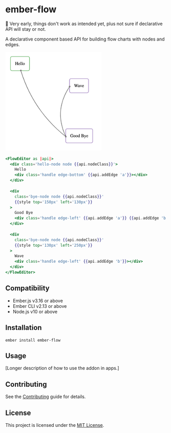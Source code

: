 # ember-flow

:construction: Very early, things don't work as intended yet, plus not sure if declarative API will stay or not.

A declarative component based API for building flow charts with nodes and edges.

<img style="max-width: 300px;" src="./screenshot.png"/>

```hbs
<FlowEditor as |api|>
  <div class='hello-node node {{api.nodeClass}}'>
    Hello
    <div class='handle edge-bottom' {{api.addEdge 'a'}}></div>
  </div>

  <div
    class='bye-node node {{api.nodeClass}}'
    {{style top='150px' left='130px'}}
  >
    Good Bye
    <div class='handle edge-left' {{api.addEdge 'a'}} {{api.addEdge 'b'}}></div>
  </div>

  <div
    class='bye-node node {{api.nodeClass}}'
    {{style top='130px' left='250px'}}
  >
    Wave
    <div class='handle edge-left' {{api.addEdge 'b'}}></div>
  </div>
</FlowEditor>
```

## Compatibility

- Ember.js v3.16 or above
- Ember CLI v2.13 or above
- Node.js v10 or above

## Installation

```
ember install ember-flow
```

## Usage

[Longer description of how to use the addon in apps.]

## Contributing

See the [Contributing](CONTRIBUTING.md) guide for details.

## License

This project is licensed under the [MIT License](LICENSE.md).
